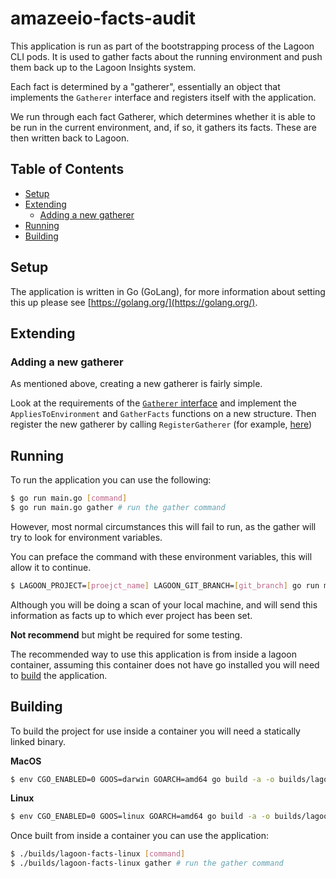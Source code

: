 # amazeeio-facts-audit

This application is run as part of the bootstrapping process of the Lagoon CLI pods.
It is used to gather facts about the running environment and push them back up to the Lagoon Insights system.

Each fact is determined by a "gatherer", essentially an object that implements the `Gatherer` interface and registers itself with the application.

We run through each fact Gatherer, which determines whether it is able to be run in the current environment, and, if so, it gathers its facts. These are then written back to Lagoon.

## Table of Contents

* [Setup](#setup)
* [Extending](#extending)
    * [Adding a new gatherer](#adding-a-new-gatherer)
* [Running](#running)
* [Building](#building)

## Setup

The application is written in Go (GoLang), for more information about setting this up please see [https://golang.org/](https://golang.org/).

## Extending

### Adding a new gatherer

As mentioned above, creating a new gatherer is fairly simple.

Look at the requirements of the [`Gatherer` interface](https://github.com/bomoko/amazeeio-facts-audit/blob/main/gatherers/defs.go#L14) and implement the `AppliesToEnvironment` and `GatherFacts` functions on a new structure.
Then register the new gatherer by calling `RegisterGatherer` (for example, [here](https://github.com/bomoko/amazeeio-facts-audit/blob/main/gatherers/DrushGatherer.go#L56))

## Running

To run the application you can use the following:

```bash
$ go run main.go [command] 
$ go run main.go gather # run the gather command
```

However, most normal circumstances this will fail to run, as the gather will try to look for environment variables.

You can preface the command with these environment variables, this will allow it to continue.

```bash
$ LAGOON_PROJECT=[proejct_name] LAGOON_GIT_BRANCH=[git_branch] go run main.go gather
```

Although you will be doing a scan of your local machine, and will send this information as facts up to which ever project has been set.

**Not recommend** but might be required for some testing.

The recommended way to use this application is from inside a lagoon container, assuming this container does not have go installed you will need to [build](#building) the application.

## Building

To build the project for use inside a container you will need a statically linked binary.

**MacOS**
```bash
$ env CGO_ENABLED=0 GOOS=darwin GOARCH=amd64 go build -a -o builds/lagoon-facts-macos
```

**Linux**
```bash
$ env CGO_ENABLED=0 GOOS=linux GOARCH=amd64 go build -a -o builds/lagoon-facts-linux
```

Once built from inside a container you can use the application:

```bash
$ ./builds/lagoon-facts-linux [command]
$ ./builds/lagoon-facts-linux gather # run the gather command
```


